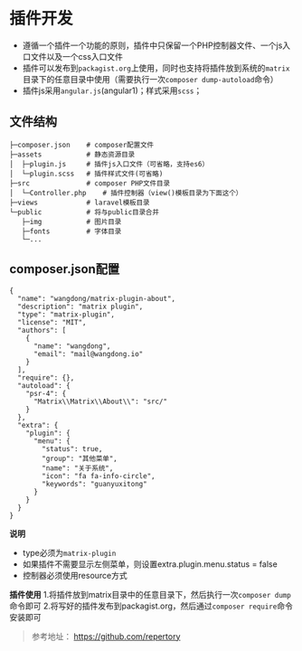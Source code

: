 # 插件开发

- 遵循一个插件一个功能的原则，插件中只保留一个PHP控制器文件、一个js入口文件以及一个css入口文件
- 插件可以发布到`packagist.org`上使用，同时也支持将插件放到系统的`matrix`目录下的任意目录中使用（需要执行一次`composer dump-autoload`命令）
- 插件js采用`angular.js`(angular1)；样式采用`scss`；

## 文件结构
```
├─composer.json    # composer配置文件
├─assets           # 静态资源目录
│  ├─plugin.js     # 插件js入口文件（可省略，支持es6）
│  └─plugin.scss   # 插件样式文件(可省略)
├─src              # composer PHP文件目录
│  └─Controller.php    # 插件控制器（view()模板目录为下面这个）
├─views            # laravel模板目录
└─public           # 将与public目录合并
   ├─img           # 图片目录
   ├─fonts         # 字体目录 
   └─...
```

## composer.json配置
```
{
  "name": "wangdong/matrix-plugin-about",
  "description": "matrix plugin",
  "type": "matrix-plugin",
  "license": "MIT",
  "authors": [
    {
      "name": "wangdong",
      "email": "mail@wangdong.io"
    }
  ],
  "require": {},
  "autoload": {
    "psr-4": {
      "Matrix\\Matrix\\About\\": "src/"
    }
  },
  "extra": {
    "plugin": {
      "menu": {
        "status": true,
        "group": "其他菜单",
        "name": "关于系统",
        "icon": "fa fa-info-circle",
        "keywords": "guanyuxitong"
      }
    }
  }
}
```

**说明**
- type必须为`matrix-plugin`
- 如果插件不需要显示左侧菜单，则设置extra.plugin.menu.status = false
- 控制器必须使用resource方式

**插件使用**
1.将插件放到matrix目录中的任意目录下，然后执行一次`composer dump`命令即可
2.将写好的插件发布到packagist.org，然后通过`composer require`命令安装即可

> 参考地址： https://github.com/repertory
